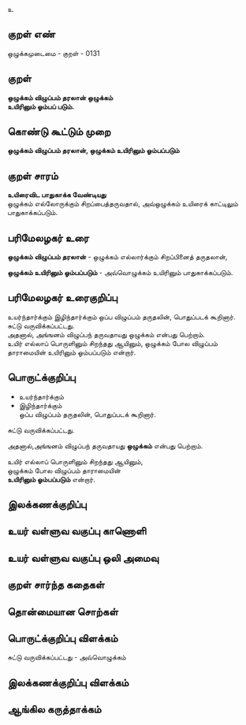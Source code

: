 உ

## குறள் எண் 

ஒழுக்கமுடைமை - குறள் - 0131 

## குறள் 

**ஒழுக்கம் விழுப்பம் தரலான் ஒழுக்கம்  
உயிரினும் ஓம்பப் படும்.** 

## கொண்டு கூட்டும் முறை

**ஒழுக்கம் விழுப்பம் தரலான், ஒழுக்கம் உயிரினும் ஓம்பப்படும்**

## குறள் சாரம் 

**உயிரைவிட பாதுகாக்க வேண்டியது**  
ஒழுக்கம் எல்லோருக்கும் சிறப்பைத்தருவதால், அவ்ஒழுக்கம் உயிரைக் காட்டிலும் பாதுகாக்கப்படும்.  

## பரிமேலழகர் உரை  

**ஒழுக்கம் விழுப்பம் தரலான்** - ஒழுக்கம் எல்லார்க்கும் சிறப்பினைத் தருதலான்,  

**ஒழுக்கம் உயிரினும் ஓம்பப்படும்** - அவ்வொழுக்கம் உயிரினும் பாதுகாக்கப்படும்.   

## பரிமேலழகர் உரைகுறிப்பு   

உயர்ந்தார்க்கும் இழிந்தார்க்கும் ஒப்ப விழுப்பம் தருதலின், பொதுப்படக் கூறினார்.   
சுட்டு வருவிக்கப்பட்டது.  
அதனால், அங்ஙனம் விழுப்பந் தருவதாயது ஒழுக்கம் என்பது பெற்றாம்.  
உயிர் எல்லாப் பொருளினும் சிறந்தது ஆயினும், ஒழுக்கம் போல விழுப்பம் தாராமையின் உயிரினும் ஓம்பப்படும் என்றார்.  

## பொருட்க்குறிப்பு 

* உயர்ந்தார்க்கும்  
* இழிந்தார்க்கும்  
ஒப்ப விழுப்பம் தருதலின், பொதுப்படக் கூறினார்.  

சுட்டு வருவிக்கப்பட்டது.  

அதனால்,அங்ஙனம் விழுப்பந் தருவதாயது **ஒழுக்கம்** என்பது பெற்றாம். 

உயிர் எல்லாப் பொருளினும் சிறந்தது ஆயினும்,  
ஒழுக்கம் போல விழுப்பம் தாராமையின்  
**உயிரினும் ஓம்பப்படும்** என்றார்.  

## இலக்கணக்குறிப்பு  


## உயர் வள்ளுவ வகுப்பு காணொளி


## உயர் வள்ளுவ வகுப்பு ஒலி அமைவு 

 
## குறள் சார்ந்த கதைகள் 


## தொன்மையான சொற்கள்


## பொருட்க்குறிப்பு விளக்கம்

சுட்டு வருவிக்கப்பட்டது - அவ்வொழுக்கம்  

## இலக்கணக்குறிப்பு விளக்கம்


## ஆங்கில கருத்தாக்கம் 


